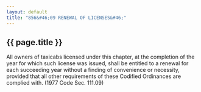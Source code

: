 ```yaml
---
layout: default 
title: "856&#46;09 RENEWAL OF LICENSES&#46;"
---
```


{{ page.title }}
----------------

All owners of taxicabs licensed under this chapter, at the completion of
the year for which such license was issued, shall be entitled to a
renewal for each succeeding year without a finding of convenience or
necessity, provided that all other requirements of these Codified
Ordinances are complied with. (1977 Code Sec. 111.09)
